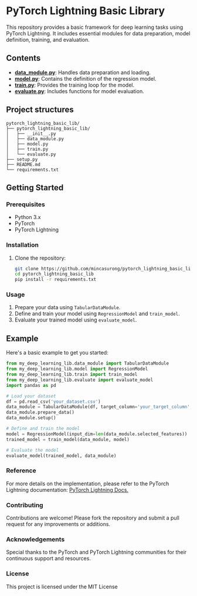 # PyTorch Lightning Basic Library

This repository provides a basic framework for deep learning tasks using PyTorch Lightning. It includes essential modules for data preparation, model definition, training, and evaluation.

## Contents

- **[data_module.py](pytorch_lightning_basic_lib/data_module.py)**: Handles data preparation and loading.
- **[model.py](pytorch_lightning_basic_lib/model.py)**: Contains the definition of the regression model.
- **[train.py](pytorch_lightning_basic_lib/train.py)**: Provides the training loop for the model.
- **[evaluate.py](pytorch_lightning_basic_lib/evaluate.py)**: Includes functions for model evaluation.

## Project structures
```
pytorch_lightning_basic_lib/
├── pytorch_lightning_basic_lib/
│   ├── __init__.py
│   ├── data_module.py
│   ├── model.py
│   ├── train.py
│   └── evaluate.py
├── setup.py
├── README.md
└── requirements.txt
```

## Getting Started

### Prerequisites

- Python 3.x
- PyTorch
- PyTorch Lightning

### Installation

1. Clone the repository:
    ```bash
    git clone https://github.com/mincasurong/pytorch_lightning_basic_lib.git
    cd pytorch_lightning_basic_lib
    pip install -r requirements.txt
    ```

### Usage

1. Prepare your data using `TabularDataModule`.
2. Define and train your model using `RegressionModel` and `train_model`.
3. Evaluate your trained model using `evaluate_model`.

## Example

Here's a basic example to get you started:

```python
from my_deep_learning_lib.data_module import TabularDataModule
from my_deep_learning_lib.model import RegressionModel
from my_deep_learning_lib.train import train_model
from my_deep_learning_lib.evaluate import evaluate_model
import pandas as pd

# Load your dataset
df = pd.read_csv('your_dataset.csv')
data_module = TabularDataModule(df, target_column='your_target_column', drop_columns=['drop_column1', 'drop_column2'])
data_module.prepare_data()
data_module.setup()

# Define and train the model
model = RegressionModel(input_dim=len(data_module.selected_features))
trained_model = train_model(data_module, model)

# Evaluate the model
evaluate_model(trained_model, data_module)
```

### Reference
For more details on the implementation, please refer to the PyTorch Lightning documentation: [PyTorch Lightning Docs.](https://pytorch-lightning.readthedocs.io/en/stable/)

### Contributing
Contributions are welcome! Please fork the repository and submit a pull request for any improvements or additions.

### Acknowledgements
Special thanks to the PyTorch and PyTorch Lightning communities for their continuous support and resources.

### License
This project is licensed under the MIT License 
